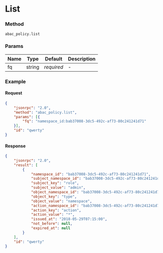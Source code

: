 # List

### Method

```
abac_policy.list
```

### Params

Name         | Type   | Default    | Description
------------ | ------ | ---------- | ------------------
fq           | string | _required_ | -

### Example

#### Request

```json
{
    "jsonrpc": "2.0",
    "method": "abac_policy.list",
    "params": [{
        "fq": "namespace_id:bab37008-3dc5-492c-af73-80c241241d71"
    }],
    "id": "qwerty"
}
```

#### Response

```json
{
    "jsonrpc": "2.0",
    "result": [
        {
            "namespace_id": "bab37008-3dc5-492c-af73-80c241241d71",
            "subject_namespace_id": "bab37008-3dc5-492c-af73-80c241241d71",
            "subject_key": "role",
            "subject_value": "admin",
            "object_namespace_id": "bab37008-3dc5-492c-af73-80c241241d71",
            "object_key": "type",
            "object_value": "namespace",
            "action_namespace_id": "bab37008-3dc5-492c-af73-80c241241d71",
            "action_key": "action",
            "action_value": "*",
            "issued_at": "2018-05-29T07:15:00",
            "not_before": null,
            "expired_at": null
        }
    ],
    "id": "qwerty"
}
```
